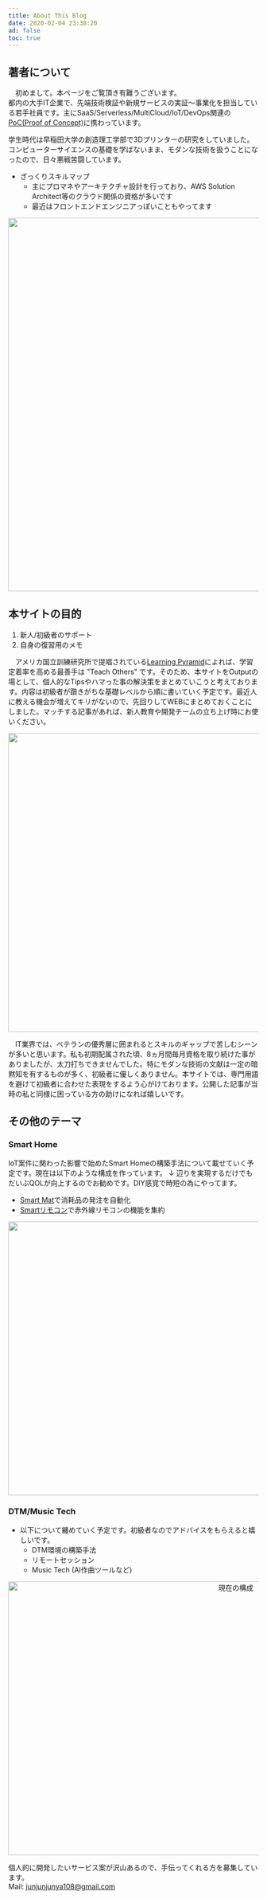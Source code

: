 ```yaml
---
title: About This Blog
date: 2020-02-04 23:38:20
ad: false
toc: true
---
```


<!--toc-->

## 著者について
　初めまして。本ページをご覧頂き有難うございます。  
都内の大手IT企業で、先端技術検証や新規サービスの実証～事業化を担当している若手社員です。主にSaaS/Serverless/MultiCloud/IoT/DevOps関連の[PoC(Proof of Concept)](https://www.keyence.co.jp/ss/general/iot-glossary/poc.jsp)に携わっています。  

学生時代は早稲田大学の創造理工学部で3Dプリンターの研究をしていました。コンピューターサイエンスの基礎を学ばないまま、モダンな技術を扱うことになったので、日々悪戦苦闘しています。

- ざっくりスキルマップ
    - 主にプロマネやアーキテクチャ設計を行っており、AWS Solution Architect等のクラウド関係の資格が多いです
    - 最近はフロントエンドエンジニアっぽいこともやってます

<div style="text-align:center;">
<img src="https://user-images.githubusercontent.com/41946222/79894561-9b824280-8440-11ea-89ba-4267b6508103.png" height="750px" width="900px">
</div>

## 本サイトの目的
1. 新人/初級者のサポート
2. 自身の復習用のメモ

　アメリカ国立訓練研究所で提唱されている[Learning Pyramid](https://www.researchgate.net/figure/Learning-Pyramid-developed-by-National-Training-Laboratories-7_fig1_302480305)によれば、学習定着率を高める最善手は "Teach Others" です。そのため、本サイトをOutputの場として、個人的なTipsやハマった事の解決策をまとめていこうと考えております。内容は初級者が躓きがちな基礎レベルから順に書いていく予定です。最近人に教える機会が増えてキリがないので、先回りしてWEBにまとめておくことにしました。マッチする記事があれば、新人教育や開発チームの立ち上げ時にお使いください。  
  
<div style="text-align:center;">
<img src="https://user-images.githubusercontent.com/41946222/73755094-dd3c0f00-47a8-11ea-9ec5-e1e537559054.png" height="600px" width="600px">
</div>
  
　IT業界では、ベテランの優秀層に囲まれるとスキルのギャップで苦しむシーンが多いと思います。私も初期配属された頃、8ヵ月間毎月資格を取り続けた事がありましたが、太刀打ちできませんでした。特にモダンな技術の文献は一定の暗黙知を有するものが多く、初級者に優しくありません。本サイトでは、専門用語を避けて初級者に合わせた表現をするよう心がけております。公開した記事が当時の私と同様に困っている方の助けになれば嬉しいです。  
  
## その他のテーマ
### Smart Home
IoT案件に関わった影響で始めたSmart Homeの構築手法について載せていく予定です。現在は以下のような構成を作っています。 ↓ 辺りを実現するだけでもだいぶQOLが向上するのでお勧めです。DIY感覚で時短の為にやってます。
- [Smart Mat](https://amzn.to/33mE08M)で消耗品の発注を自動化
- [Smartリモコン](https://amzn.to/2x2nLS8)で赤外線リモコンの機能を集約

<div style="text-align:center;">
<img src="https://user-images.githubusercontent.com/41946222/75523195-e2f6de80-5a4e-11ea-94fd-862c110cd075.PNG" height="550px" width="900px">
</div>

### DTM/Music Tech
- 以下について纏めていく予定です。初級者なのでアドバイスをもらえると嬉しいです。
    - DTM環境の構築手法
    - リモートセッション
    - Music Tech (AI作曲ツールなど)
    
<div style="text-align:center;">
<img src="https://user-images.githubusercontent.com/41946222/79898583-7395dd80-8446-11ea-93d0-57907591d688.png" height="550px" width="900px" alt="現在の構成">
</div>

  
個人的に開発したいサービス案が沢山あるので、手伝ってくれる方を募集しています。  
Mail: junjunjunya108@gmail.com  